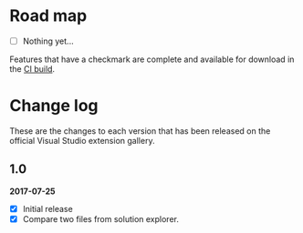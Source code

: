 # Road map

- [ ] Nothing yet... 

Features that have a checkmark are complete and available for
download in the
[CI build](http://vsixgallery.com/extension/33f7d7d-a4ab-4d76-a739-62e32893d24c/).

# Change log

These are the changes to each version that has been released
on the official Visual Studio extension gallery.


## 1.0
**2017-07-25**

- [x] Initial release
- [x] Compare two files from solution explorer.